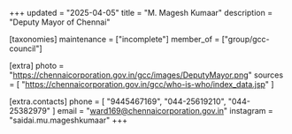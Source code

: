 +++
updated = "2025-04-05"
title = "M. Magesh Kumaar"
description = "Deputy Mayor of Chennai"

[taxonomies]
maintenance = ["incomplete"]
member_of = ["group/gcc-council"]

[extra]
photo = "https://chennaicorporation.gov.in/gcc/images/DeputyMayor.png"
sources = [
    "https://chennaicorporation.gov.in/gcc/who-is-who/index_data.jsp"
]

[extra.contacts]
phone = [
    "9445467169",
    "044-25619210",
    "044-25382979"
]
email = "ward169@chennaicorporation.gov.in"
instagram = "saidai.mu.mageshkumaar"
+++
